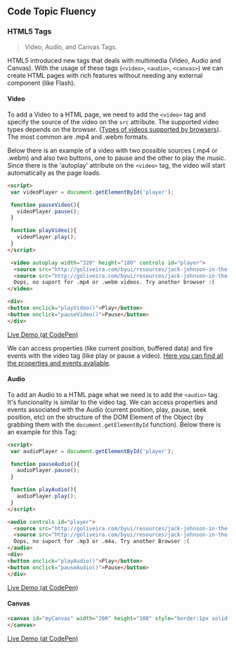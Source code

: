 ## Code Topic Fluency 

### HTML5 Tags
> Video, Audio, and Canvas Tags.

HTML5 introduced new tags that deals with multimedia (Video, Audio and Canvas). With the usage of these tags (`<video>`, `<audio>`, `<canvas>`) we can create HTML pages with rich features without needing any external component (like Flash).

#### Video

To add a Video to a HTML page, we need to add the `<video>` tag and specify the source of the video on the `src` attribute. The supported video types depends on the browser. ([Types of videos supported by browsers](https://developer.mozilla.org/en-US/docs/Web/HTML/Supported_media_formats)). The most common are .mp4 and .webm formats.

Below there is an example of a video with two possible sources (.mp4 or .webm) and also two buttons, one to pause and the other to play the music. Since there is the 'autoplay' attribute on the `<video>` tag, the video will start automatically as the page loads.

````html
<script>
 var videoPlayer = document.getElementById('player');

 function pauseVideo(){
   videoPlayer.pause();
 }

 function playVideo(){
   videoPlayer.play();
 }
</script>

 <video autoplay width="320" height="180" controls id="player">
  <source src="http://goliveira.com/byui/resources/jack-johnson-in-the-morning.mp4" type="video/mp4">
  <source src="http://goliveira.com/byui/resources/jack-johnson-in-the-morning.webm" type="video/webm">
  Oops, no suport for .mp4 or .webm videos. Try another browser :(
</video> 

<div>
<button onclick="playVideo()">Play</button>
<button onclick="pauseVideo()">Pause</button>
</div>
````

<a href="https://codepen.io/glaucioso/pen/oVodGP" target="_blank">Live Demo (at CodePen)</a>

We can access properties (like current position, buffered data) and fire events with the video tag (like play or pause a video). 
[Here you can find all the properties and events avaliable](https://developer.mozilla.org/en-US/docs/Web/HTML/Element/video#Attributes).


#### Audio

To add an Audio to a HTML page what we need is to add the `<audio>` tag. It's funcionality is similar to the video tag. We can access properties and events associated with the Audio (current position, play, pause, seek position, etc) on the structure of the DOM Element of the Object (by grabbing them with the `document.getElementById` function). Below there is an example for this Tag:

````html
<script>
 var audioPlayer = document.getElementById('player');

 function pauseAudio(){
   audioPlayer.pause();
 }

 function playAudio(){
   audioPlayer.play();
 }
</script>

<audio controls id="player">
  <source src="http://goliveira.com/byui/resources/jack-johnson-in-the-morning.mp3" type="audio/mpeg">
  <source src="http://goliveira.com/byui/resources/jack-johnson-in-the-morning.m4a" type="audio/m4a">
  Oops, no suport for .mp3 or .m4a. Try another Browser :(
</audio>
<div>
<button onclick="playAudio()">Play</button>
<button onclick="pauseAudio()">Pause</button>
</div>
````
<a href="https://codepen.io/glaucioso/pen/bZzwVz" target="_blank">Live Demo (at CodePen)</a>


#### Canvas
````html
<canvas id="myCanvas" width="200" height="100" style="border:1px solid #000000;">
</canvas>
````
<a href="https://codepen.io/glaucioso/pen/oVodGP" target="_blank">Live Demo (at CodePen)</a>
